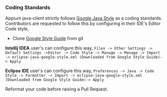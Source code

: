 ### Coding Standards

Appium java-client strictly follows [Google Java Style](http://google-styleguide.googlecode.com/svn/trunk/javaguide.html) as a coding standards. Contributors are requested to follow this by configuring in their IDE's Editor Code style,

* Clone [Google Style Guide](https://github.com/google/styleguide.git) from git

**Intellij IDEA** user's can configure this way,
`Files -> Other Settings -> Default Settings ->Editor -> Code Style -> Manage -> Manage -> Import -> eclipse-java-google-style.xml (Downloaded from Google Style Guide)-> Apply`

**Eclipse IDE** user's can configure this way,
`Preferences -> Java -> Code Style -> Formatter -> Import -> eclipse-java-google-style.xml (Downloaded from Google Style Guide)-> Apply`

Reformat your code before raising a Pull Request.